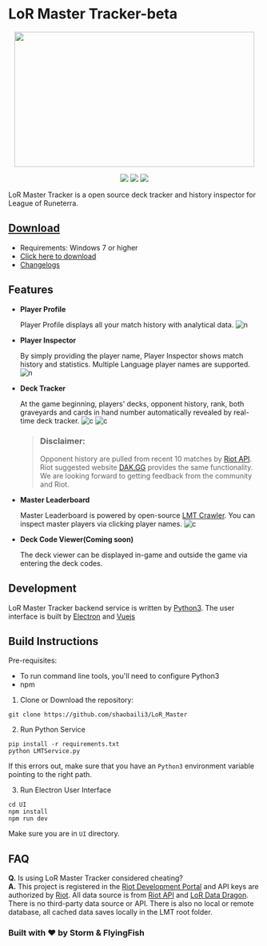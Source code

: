 
# LoR Master Tracker-beta

<p align="center">
<img src="Preview/logo2.jpg"width="480" height="270"/>
</p>

<p align="center">
    <a href="https://github.com/shaobaili3/lor_master/releases"><img src="https://img.shields.io/github/v/release/shaobaili3/lor_master?include_prereleases"/></a>
    <a href="https://www.python.org/downloads/"><img src="https://img.shields.io/badge/language-Python-<COLOR>.svg"/></a>
    <a href="https://github.com/shaobaili3/LoR_Master/blob/master/LICENSE"><img src="https://img.shields.io/github/license/mashape/apistatus.svg"/></a>

</p>

LoR Master Tracker is a open source deck tracker and history inspector for League of Runeterra.

## [Download](https://github.com/shaobaili3/LoR_Master/releases/download/v0.9.9-beta/LoRMasterTracker-v0.9.9-beta.exe)

* Requirements: Windows 7 or higher
* [Click here to download](https://github.com/shaobaili3/LoR_Master/releases/download/v0.9.9-beta/LoRMasterTracker-v0.9.9-beta.exe)
* [Changelogs](https://github.com/shaobaili3/lor_master/releases)

## Features

* **Player Profile**

    Player Profile displays all your match history with analytical data.
![n](Preview/profile.png)

* **Player Inspector**

    By simply providing the player name, Player Inspector shows match history and statistics. Multiple Language player names are supported.
![n](Preview/inspect.png)

* **Deck Tracker**

    At the game beginning, players' decks, opponent history, rank, both graveyards and cards in hand number automatically revealed by real-time deck tracker.
![c](Preview/tracker2.png)
![c](Preview/tracker.png)   
    > ### Disclaimer:
    > Opponent history are pulled from recent 10 matches by [Riot API](https://developer.riotgames.com/apis). Riot suggested website [DAK.GG](https://dak.gg/lor) provides the same functionality. We are looking forward to getting feedback from the community and Riot.

* **Master Leaderboard**

    Master Leaderboard is powered by open-source [LMT Crawler](https://github.com/LoR-Master-Tracker/LoR-Player-Crawler). You can inspect master players via clicking player names.
![c](Preview/leaderboard.png)

* **Deck Code Viewer(Coming soon)**

    The deck viewer can be displayed in-game and outside the game via entering the deck codes.


## Development

LoR Master Tracker backend service is written by [Python3](https://www.python.org). The user interface is built by [Electron](https://www.electronjs.org/) and [Vuejs](https://github.com/vuejs/vue)

## Build Instructions

Pre-requisites:

* To run command line tools, you'll need to configure Python3
* npm

1. Clone or Download the repository:

  ```shell
  git clone https://github.com/shaobaili3/LoR_Master
  ```

2. Run Python Service

  ```shell
  pip install -r requirements.txt
  python LMTService.py
  ```

  If this errors out, make sure that you have an `Python3` environment
  variable pointing to the right path.

3. Run Electron User Interface

  ```shell
  cd UI
  npm install
  npm run dev
  ```

  Make sure you are in `UI` directory.

## FAQ

**Q.** Is using LoR Master Tracker considered cheating?  
**A.** This project is registered in the [Riot Development Portal](https://developer.riotgames.com/) and API keys are authorized by [Riot](https://www.riotgames.com/en). All data source is from [Riot API](https://developer.riotgames.com/apis) and [LoR Data Dragon](https://developer.riotgames.com/docs/lor). There is no third-party data source or API. There is also no local or remote database, all cached data saves locally in the LMT root folder.

### Built with ❤ by Storm & FlyingFish
